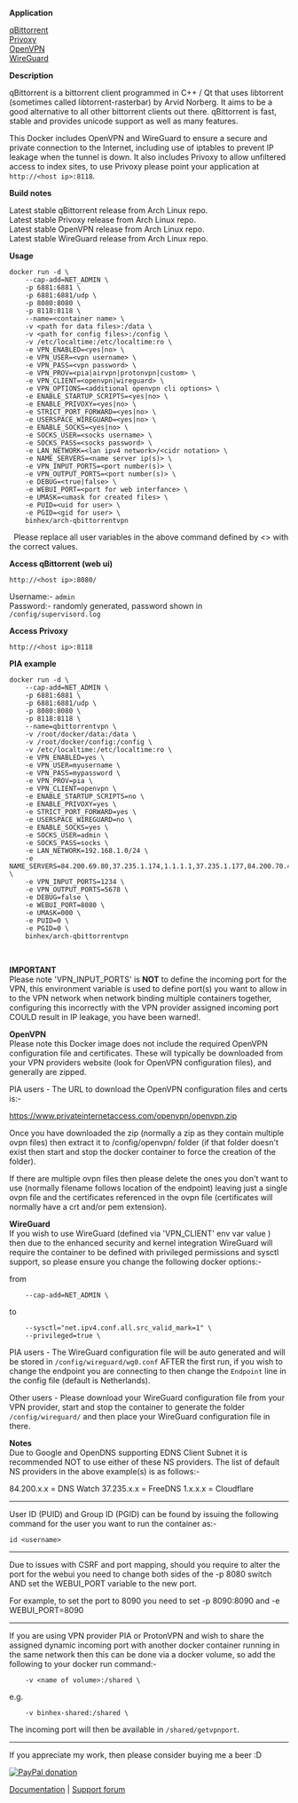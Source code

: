 **Application**

[qBittorrent](https://www.qbittorrent.org/)<br/>
[Privoxy](http://www.privoxy.org/)<br/>
[OpenVPN](https://openvpn.net/)<br/>
[WireGuard](https://www.wireguard.com/)

**Description**

qBittorrent is a bittorrent client programmed in C++ / Qt that uses libtorrent (sometimes called libtorrent-rasterbar) by Arvid Norberg. It aims to be a good alternative to all other bittorrent clients out there. qBittorrent is fast, stable and provides unicode support as well as many features.<br/>

This Docker includes OpenVPN and WireGuard to ensure a secure and private connection to the Internet, including use of iptables to prevent IP leakage when the tunnel is down. It also includes Privoxy to allow unfiltered access to index sites, to use Privoxy please point your application at `http://<host ip>:8118`.

**Build notes**

Latest stable qBittorrent release from Arch Linux repo.<br/>
Latest stable Privoxy release from Arch Linux repo.<br/>
Latest stable OpenVPN release from Arch Linux repo.<br/>
Latest stable WireGuard release from Arch Linux repo.

**Usage**
```
docker run -d \
    --cap-add=NET_ADMIN \
    -p 6881:6881 \
    -p 6881:6881/udp \
    -p 8080:8080 \
    -p 8118:8118 \
    --name=<container name> \
    -v <path for data files>:/data \
    -v <path for config files>:/config \
    -v /etc/localtime:/etc/localtime:ro \
    -e VPN_ENABLED=<yes|no> \
    -e VPN_USER=<vpn username> \
    -e VPN_PASS=<vpn password> \
    -e VPN_PROV=<pia|airvpn|protonvpn|custom> \
    -e VPN_CLIENT=<openvpn|wireguard> \
    -e VPN_OPTIONS=<additional openvpn cli options> \
    -e ENABLE_STARTUP_SCRIPTS=<yes|no> \
    -e ENABLE_PRIVOXY=<yes|no> \
    -e STRICT_PORT_FORWARD=<yes|no> \
    -e USERSPACE_WIREGUARD=<yes|no> \
    -e ENABLE_SOCKS=<yes|no> \
    -e SOCKS_USER=<socks username> \
    -e SOCKS_PASS=<socks password> \
    -e LAN_NETWORK=<lan ipv4 network>/<cidr notation> \
    -e NAME_SERVERS=<name server ip(s)> \
    -e VPN_INPUT_PORTS=<port number(s)> \
    -e VPN_OUTPUT_PORTS=<port number(s)> \
    -e DEBUG=<true|false> \
    -e WEBUI_PORT=<port for web interfance> \
    -e UMASK=<umask for created files> \
    -e PUID=<uid for user> \
    -e PGID=<gid for user> \
    binhex/arch-qbittorrentvpn
```
&nbsp;
Please replace all user variables in the above command defined by <> with the correct values.

**Access qBittorrent (web ui)**

`http://<host ip>:8080/`

Username:- `admin`<br>
Password:- randomly generated, password shown in `/config/supervisord.log`

**Access Privoxy**

`http://<host ip>:8118`

**PIA example**
```
docker run -d \
    --cap-add=NET_ADMIN \
    -p 6881:6881 \
    -p 6881:6881/udp \
    -p 8080:8080 \
    -p 8118:8118 \
    --name=qbittorrentvpn \
    -v /root/docker/data:/data \
    -v /root/docker/config:/config \
    -v /etc/localtime:/etc/localtime:ro \
    -e VPN_ENABLED=yes \
    -e VPN_USER=myusername \
    -e VPN_PASS=mypassword \
    -e VPN_PROV=pia \
    -e VPN_CLIENT=openvpn \
    -e ENABLE_STARTUP_SCRIPTS=no \
    -e ENABLE_PRIVOXY=yes \
    -e STRICT_PORT_FORWARD=yes \
    -e USERSPACE_WIREGUARD=no \
    -e ENABLE_SOCKS=yes \
    -e SOCKS_USER=admin \
    -e SOCKS_PASS=socks \
    -e LAN_NETWORK=192.168.1.0/24 \
    -e NAME_SERVERS=84.200.69.80,37.235.1.174,1.1.1.1,37.235.1.177,84.200.70.40,1.0.0.1 \
    -e VPN_INPUT_PORTS=1234 \
    -e VPN_OUTPUT_PORTS=5678 \
    -e DEBUG=false \
    -e WEBUI_PORT=8080 \
    -e UMASK=000 \
    -e PUID=0 \
    -e PGID=0 \
    binhex/arch-qbittorrentvpn
```
&nbsp;

**IMPORTANT**<br/>
Please note 'VPN_INPUT_PORTS' is **NOT** to define the incoming port for the VPN, this environment variable is used to define port(s) you want to allow in to the VPN network when network binding multiple containers together, configuring this incorrectly with the VPN provider assigned incoming port COULD result in IP leakage, you have been warned!.

**OpenVPN**<br/>
Please note this Docker image does not include the required OpenVPN configuration file and certificates. These will typically be downloaded from your VPN providers website (look for OpenVPN configuration files), and generally are zipped.

PIA users - The URL to download the OpenVPN configuration files and certs is:-

https://www.privateinternetaccess.com/openvpn/openvpn.zip

Once you have downloaded the zip (normally a zip as they contain multiple ovpn files) then extract it to /config/openvpn/ folder (if that folder doesn't exist then start and stop the docker container to force the creation of the folder).

If there are multiple ovpn files then please delete the ones you don't want to use (normally filename follows location of the endpoint) leaving just a single ovpn file and the certificates referenced in the ovpn file (certificates will normally have a crt and/or pem extension).

**WireGuard**<br/>
If you wish to use WireGuard (defined via 'VPN_CLIENT' env var value ) then due to the enhanced security and kernel integration WireGuard will require the container to be defined with privileged permissions and sysctl support, so please ensure you change the following docker options:-  <br/>

from
```
    --cap-add=NET_ADMIN \
```
to
```
    --sysctl="net.ipv4.conf.all.src_valid_mark=1" \
    --privileged=true \
```

PIA users - The WireGuard configuration file will be auto generated and will be stored in ```/config/wireguard/wg0.conf``` AFTER the first run, if you wish to change the endpoint you are connecting to then change the ```Endpoint``` line in the config file (default is Netherlands).

Other users - Please download your WireGuard configuration file from your VPN provider, start and stop the container to generate the folder ```/config/wireguard/``` and then place your WireGuard configuration file in there.

**Notes**<br/>
Due to Google and OpenDNS supporting EDNS Client Subnet it is recommended NOT to use either of these NS providers.
The list of default NS providers in the above example(s) is as follows:-

84.200.x.x = DNS Watch
37.235.x.x = FreeDNS
1.x.x.x = Cloudflare

---
User ID (PUID) and Group ID (PGID) can be found by issuing the following command for the user you want to run the container as:-

`id <username>`

---
Due to issues with CSRF and port mapping, should you require to alter the port for the webui you need to change both sides of the -p 8080 switch AND set the WEBUI_PORT variable to the new port.

For example, to set the port to 8090 you need to set -p 8090:8090 and -e WEBUI_PORT=8090

---
If you are using VPN provider PIA or ProtonVPN and wish to share the assigned dynamic incoming port with another docker container running in the same network then this can be done via a docker volume, so add the following to your docker run command:-
```
    -v <name of volume>:/shared \
```
e.g.
```
    -v binhex-shared:/shared \
```
The incoming port will then be available in `/shared/getvpnport`.
___
If you appreciate my work, then please consider buying me a beer  :D

[![PayPal donation](https://www.paypal.com/en_US/i/btn/btn_donate_SM.gif)](https://www.paypal.com/cgi-bin/webscr?cmd=_s-xclick&hosted_button_id=MM5E27UX6AUU4)

[Documentation](https://github.com/binhex/documentation) | [Support forum](https://forums.unraid.net/topic/75539-support-binhex-qbittorrentvpn/)
